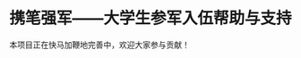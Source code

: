 # 携笔强军——大学生参军入伍帮助与支持

本项目正在快马加鞭地完善中，欢迎大家参与贡献！

<!-- ## 1. 为什么要参军入伍？

### 1.1 为国家服务

### 1.2 为人民服务

### 1.3 为自己服务

## 2. 参军入伍的途径

### 2.1 入伍途径

### 2.2 退役途径

## 3. 参军入伍的条件

### 3.1 体检

### 3.2 政审

### 3.3 其他

## 4. 参军入伍的流程

### 4.1 入伍流程

### 4.2 退役流程

## 5. 参军入伍的待遇

### 5.1 待遇

### 5.2 保障

## 6. 参军入伍的风险

### 6.1 伤亡

### 6.2 退役后的就业

## 7. 参军入伍的建议

### 7.1 为什么要参军入伍

### 7.2 如何参军入伍

### 7.3 如何退役

### 7.4 如何保障自己的权益

### 7.5 如何保障自己的就业

## 8. 参军入伍的资源 -->
